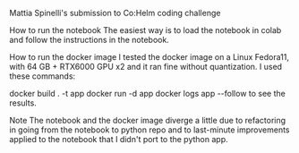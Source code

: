 Mattia Spinelli's submission to Co:Helm coding challenge

How to run the notebook
The easiest way is to load the notebook in colab and follow the instructions in the notebook.

How to run the docker image
I tested the docker image on a Linux Fedora11, with 64 GB + RTX6000 GPU x2 and it ran fine without quantization.
I used these commands:

docker build . -t app
docker run -d app
docker logs app --follow to see the results. 


Note
The notebook and the docker image diverge a little due to refactoring in going from the notebook to python repo and to last-minute improvements applied to the notebook
that I didn't port to the python app.



